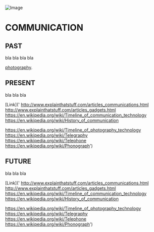 ![Image](https://user-images.githubusercontent.com/35802673/36476353-b0c54be2-1723-11e8-9f03-50e5c7f001eb.png)


# COMMUNICATION












## PAST
bla bla bla bla 



[photography](https://en.wikipedia.org/wiki/Timeline_of_photography_technology).

  
  
  
  
  
  
  
  
  
  
  
  
  
  
  
  
  
  
  
  
  


## PRESENT
bla bla bla

[Link]('
http://www.explainthatstuff.com/articles_communications.html
http://www.explainthatstuff.com/articles_gadgets.html
https://en.wikipedia.org/wiki/Timeline_of_communication_technology
https://en.wikipedia.org/wiki/History_of_communication

https://en.wikipedia.org/wiki/Timeline_of_photography_technology
https://en.wikipedia.org/wiki/Telegraphy
https://en.wikipedia.org/wiki/Telephone
https://en.wikipedia.org/wiki/Phonograph') 








































## FUTURE

bla bla bla



[Link]('
http://www.explainthatstuff.com/articles_communications.html
http://www.explainthatstuff.com/articles_gadgets.html
https://en.wikipedia.org/wiki/Timeline_of_communication_technology
https://en.wikipedia.org/wiki/History_of_communication

https://en.wikipedia.org/wiki/Timeline_of_photography_technology
https://en.wikipedia.org/wiki/Telegraphy
https://en.wikipedia.org/wiki/Telephone
https://en.wikipedia.org/wiki/Phonograph') 


